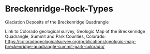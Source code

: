# Breckenridge-Rock-Types
Glaciation Deposits of the Breckenridge Quadrangle

Link to Colorado geological survey, Geologic Map of the Breckenridge Quadrangle, Summit and Park Counties, Colorado:
https://coloradogeologicalsurvey.org/publications/geologic-map-breckenridge-quadrangle-summit-park-colorado/
